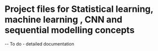 # Project files for Statistical learning, machine learning , CNN and sequential modelling concepts
-- To do - detailed documentation
